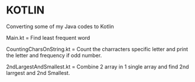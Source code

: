 # KOTLIN
Converting some of my Java codes to Kotlin

Main.kt = Find least frequent word

CountingCharsOnString.kt = Count the charracters specific letter and print the letter and frequency if odd number.

2ndLargestAndSmallest.kt = Combine 2 array in 1 single array and find 2nd larrgest and 2nd Smallest.
